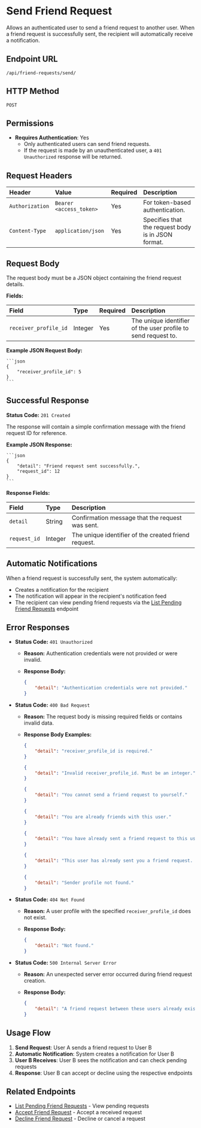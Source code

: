 # Send Friend Request

Allows an authenticated user to send a friend request to another user. When a friend request is successfully sent, the recipient will automatically receive a notification.

## Endpoint URL

`/api/friend-requests/send/`

## HTTP Method

`POST`

## Permissions

* **Requires Authentication**: Yes
  * Only authenticated users can send friend requests.
  * If the request is made by an unauthenticated user, a `401 Unauthorized` response will be returned.

## Request Headers

| Header        | Value                 | Required | Description                                     |
| :------------ | :-------------------- | :------- | :---------------------------------------------- |
| `Authorization` | `Bearer <access_token>` | Yes      | For token-based authentication.                 |
| `Content-Type`  | `application/json`    | Yes      | Specifies that the request body is in JSON format. |

## Request Body

The request body must be a JSON object containing the friend request details.

**Fields:**

| Field                  | Type    | Required | Description                                                    |
| :--------------------- | :------ | :------- | :------------------------------------------------------------- |
| `receiver_profile_id` | Integer | Yes      | The unique identifier of the user profile to send request to. |

**Example JSON Request Body:**

	```json
	{
	    "receiver_profile_id": 5
	}
	```

## Successful Response

**Status Code:** `201 Created`

The response will contain a simple confirmation message with the friend request ID for reference.

**Example JSON Response:**

	```json
	{
	    "detail": "Friend request sent successfully.",
	    "request_id": 12
	}
	```

**Response Fields:**

| Field        | Type    | Description                                           |
| :----------- | :------ | :---------------------------------------------------- |
| `detail`     | String  | Confirmation message that the request was sent.      |
| `request_id` | Integer | The unique identifier of the created friend request. |

## Automatic Notifications

When a friend request is successfully sent, the system automatically:
- Creates a notification for the recipient
- The notification will appear in the recipient's notification feed
- The recipient can view pending friend requests via the [List Pending Friend Requests](./friend-request-list-pending.md) endpoint

## Error Responses

* **Status Code:** `401 Unauthorized`
  * **Reason:** Authentication credentials were not provided or were invalid.
  * **Response Body:**

	```json
	{
	    "detail": "Authentication credentials were not provided."
	}
	```

* **Status Code:** `400 Bad Request`
  * **Reason:** The request body is missing required fields or contains invalid data.
  * **Response Body Examples:**

	```json
	{
	    "detail": "receiver_profile_id is required."
	}
	```

	```json
	{
	    "detail": "Invalid receiver_profile_id. Must be an integer."
	}
	```

	```json
	{
	    "detail": "You cannot send a friend request to yourself."
	}
	```

	```json
	{
	    "detail": "You are already friends with this user."
	}
	```

	```json
	{
	    "detail": "You have already sent a friend request to this user."
	}
	```

	```json
	{
	    "detail": "This user has already sent you a friend request. Check your pending requests."
	}
	```

	```json
	{
	    "detail": "Sender profile not found."
	}
	```

* **Status Code:** `404 Not Found`
  * **Reason:** A user profile with the specified `receiver_profile_id` does not exist.
  * **Response Body:**

	```json
	{
	    "detail": "Not found."
	}
	```

* **Status Code:** `500 Internal Server Error`
  * **Reason:** An unexpected server error occurred during friend request creation.
  * **Response Body:**

	```json
	{
	    "detail": "A friend request between these users already exists or another integrity issue occurred."
	}
	```

## Usage Flow

1. **Send Request**: User A sends a friend request to User B
2. **Automatic Notification**: System creates a notification for User B
3. **User B Receives**: User B sees the notification and can check pending requests
4. **Response**: User B can accept or decline using the respective endpoints

## Related Endpoints

- [List Pending Friend Requests](./friend-request-list-pending.md) - View pending requests
- [Accept Friend Request](./friend-request-accept.md) - Accept a received request
- [Decline Friend Request](./friend-request-decline.md) - Decline or cancel a request
